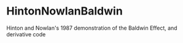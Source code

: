 # HintonNowlanBaldwin
Hinton and Nowlan's 1987 demonstration of the Baldwin Effect, and derivative code
